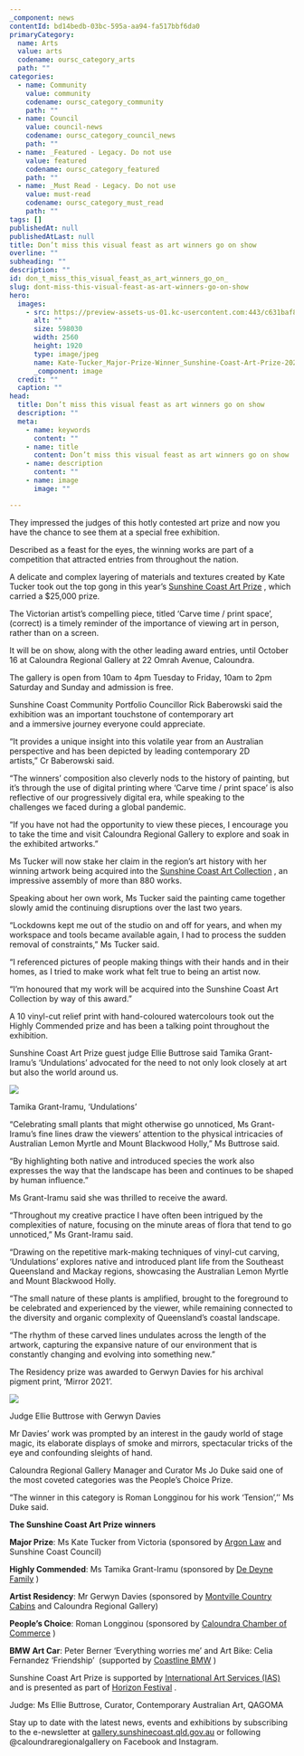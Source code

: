 ```yaml
---
_component: news
contentId: bd14bedb-03bc-595a-aa94-fa517bbf6da0
primaryCategory:
  name: Arts
  value: arts
  codename: oursc_category_arts
  path: ""
categories:
  - name: Community
    value: community
    codename: oursc_category_community
    path: ""
  - name: Council
    value: council-news
    codename: oursc_category_council_news
    path: ""
  - name: _Featured - Legacy. Do not use
    value: featured
    codename: oursc_category_featured
    path: ""
  - name: _Must Read - Legacy. Do not use
    value: must-read
    codename: oursc_category_must_read
    path: ""
tags: []
publishedAt: null
publishedAtLast: null
title: Don’t miss this visual feast as art winners go on show
overline: ""
subheading: ""
description: ""
id: don_t_miss_this_visual_feast_as_art_winners_go_on_
slug: dont-miss-this-visual-feast-as-art-winners-go-on-show
hero:
  images:
    - src: https://preview-assets-us-01.kc-usercontent.com:443/c631baf8-1b46-001f-580c-d0001b68b4a8/316a844f-a50d-4a81-8e27-0538b66aed41/Kate-Tucker_Major-Prize-Winner_Sunshine-Coast-Art-Prize-2022-scaled.jpg
      alt: ""
      size: 598030
      width: 2560
      height: 1920
      type: image/jpeg
      name: Kate-Tucker_Major-Prize-Winner_Sunshine-Coast-Art-Prize-2022-scaled.jpg
      _component: image
  credit: ""
  caption: ""
head:
  title: Don’t miss this visual feast as art winners go on show
  description: ""
  meta:
    - name: keywords
      content: ""
    - name: title
      content: Don’t miss this visual feast as art winners go on show
    - name: description
      content: ""
    - name: image
      image: ""

---
```

They impressed the judges of this hotly contested art prize and now you have the chance to see them at a special free exhibition.

Described as a feast for the eyes, the winning works are part of a competition that attracted entries from throughout the nation.

A delicate and complex layering of materials and textures created by Kate Tucker took out the top gong in this year’s [Sunshine Coast Art Prize](https://gallery.sunshinecoast.qld.gov.au/Art-Prizes/Sunshine-Coast-Art-Prize/2022-Finalists)
, which carried a $25,000 prize.

The Victorian artist’s compelling piece, titled ‘Carve time / print space’, (correct) is a timely reminder of the importance of viewing art in person, rather than on a screen.

It will be on show, along with the other leading award entries, until October 16 at Caloundra Regional Gallery at 22 Omrah Avenue, Caloundra.

The gallery is open from 10am to 4pm Tuesday to Friday, 10am to 2pm Saturday and Sunday and admission is free. 

Sunshine Coast Community Portfolio Councillor Rick Baberowski said the exhibition was an important touchstone of contemporary art and a immersive journey everyone could appreciate.

“It provides a unique insight into this volatile year from an Australian perspective and has been depicted by leading contemporary 2D artists,” Cr Baberowski said. 

“The winners’ composition also cleverly nods to the history of painting, but it’s through the use of digital printing where ‘Carve time / print space’ is also reflective of our progressively digital era, while speaking to the challenges we faced during a global pandemic.

“If you have not had the opportunity to view these pieces, I encourage you to take the time and visit Caloundra Regional Gallery to explore and soak in the exhibited artworks.”

Ms Tucker will now stake her claim in the region’s art history with her winning artwork being acquired into the [Sunshine Coast Art Collection](https://gallery.sunshinecoast.qld.gov.au/Collections/Art-Collection)
, an impressive assembly of more than 880 works.

Speaking about her own work, Ms Tucker said the painting came together slowly amid the continuing disruptions over the last two years. 

“Lockdowns kept me out of the studio on and off for years, and when my workspace and tools became available again, I had to process the sudden removal of constraints,” Ms Tucker said.

“I referenced pictures of people making things with their hands and in their homes, as I tried to make work what felt true to being an artist now.

“I’m honoured that my work will be acquired into the Sunshine Coast Art Collection by way of this award.”

A 10 vinyl-cut relief print with hand-coloured watercolours took out the Highly Commended prize and has been a talking point throughout the exhibition.

Sunshine Coast Art Prize guest judge Ellie Buttrose said Tamika Grant-Iramu’s ‘Undulations’ advocated for the need to not only look closely at art but also the world around us.

![](https://preview-assets-us-01.kc-usercontent.com:443/c631baf8-1b46-001f-580c-d0001b68b4a8/7ce117f9-3b92-45dc-8737-9e06b8276e24/Tamika-Grant-Iramu_Highly-Commended-Winner_Sunshine-Coast-Art-Prize-2022-1-1024x768.jpg)

Tamika Grant-Iramu, ‘Undulations’

“Celebrating small plants that might otherwise go unnoticed, Ms Grant-Iramu’s fine lines draw the viewers’ attention to the physical intricacies of Australian Lemon Myrtle and Mount Blackwood Holly,” Ms Buttrose said.

“By highlighting both native and introduced species the work also expresses the way that the landscape has been and continues to be shaped by human influence.”

Ms Grant-Iramu said she was thrilled to receive the award.

“Throughout my creative practice I have often been intrigued by the complexities of nature, focusing on the minute areas of flora that tend to go unnoticed,” Ms Grant-Iramu said.

“Drawing on the repetitive mark-making techniques of vinyl-cut carving, ‘Undulations’ explores native and introduced plant life from the Southeast Queensland and Mackay regions, showcasing the Australian Lemon Myrtle and Mount Blackwood Holly.

“The small nature of these plants is amplified, brought to the foreground to be celebrated and experienced by the viewer, while remaining connected to the diversity and organic complexity of Queensland’s coastal landscape.

“The rhythm of these carved lines undulates across the length of the artwork, capturing the expansive nature of our environment that is constantly changing and evolving into something new.”

The Residency prize was awarded to Gerwyn Davies for his archival pigment print, ‘Mirror 2021’.

![](https://preview-assets-us-01.kc-usercontent.com:443/c631baf8-1b46-001f-580c-d0001b68b4a8/e11fae72-d1e2-401a-b936-9d59dc0920df/Judge-Ellie-Buttrose_Gerwyn-Davies_Artist-Residency_Sunshine-Coast-Art-Prize-2022-1024x768.jpg)

Judge Ellie Buttrose with Gerwyn Davies

Mr Davies’ work was prompted by an interest in the gaudy world of stage magic, its elaborate displays of smoke and mirrors, spectacular tricks of the eye and confounding sleights of hand.

Caloundra Regional Gallery Manager and Curator Ms Jo Duke said one of the most coveted categories was the People’s Choice Prize.

“The winner in this category is Roman Longginou for his work ‘Tension’,’’ Ms Duke said.

**The Sunshine Coast Art Prize winners**

**Major Prize**: Ms Kate Tucker from Victoria (sponsored by [Argon Law](https://argonlaw.com.au/)
&#x20;and Sunshine Coast Council)

**Highly Commended**: Ms Tamika Grant-Iramu (sponsored by [De Deyne Family](https://theceramichouse.studio/)
)

**Artist Residency**: Mr Gerwyn Davies (sponsored by [Montville Country Cabins](http://montvillecabins.com.au/)
&#x20;and Caloundra Regional Gallery)

**People’s Choice**: Roman Longginou (sponsored by [Caloundra Chamber of Commerce](https://www.caloundrachamber.com.au/community/caloundra)
)

**BMW Art Car**: Peter Berner ‘Everything worries me’ and Art Bike: Celia Fernandez ‘Friendship’  (supported by [Coastline BMW](https://www.coastlinebmw.com.au/)
)

Sunshine Coast Art Prize is supported by [International Art Services (IAS)](http://https/www.iasdas.com.au/)
&#x20;and is presented as part of [Horizon Festival](https://www.horizonfestival.com.au/)
.

Judge: Ms Ellie Buttrose, Curator, Contemporary Australian Art, QAGOMA

Stay up to date with the latest news, events and exhibitions by subscribing to the e-newsletter at [gallery.sunshinecoast.qld.gov.au](file:///C:/Users/HH015/AppData/Local/Microsoft/Windows/INetCache/Content.Outlook/AppData/Local/Microsoft/Windows/INetCache/Content.Outlook/TSY6UYWU/gallery.sunshinecoast.qld.gov.au)
&#x20;or following @caloundraregionalgallery on Facebook and Instagram.
